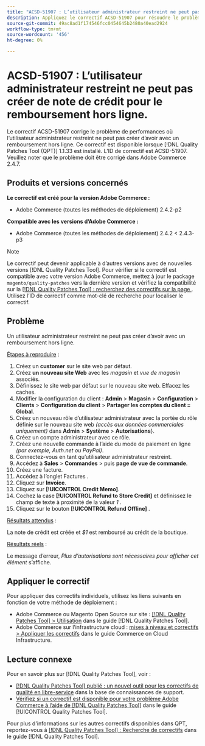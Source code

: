 ```yaml
---
title: "ACSD-51907 : L’utilisateur administrateur restreint ne peut pas créer de note de crédit pour le remboursement hors ligne"
description: Appliquez le correctif ACSD-51907 pour résoudre le problème Adobe Commerce en raison duquel l’utilisateur administrateur restreint ne peut pas créer d’avoir avec un remboursement hors ligne.
source-git-commit: 49ac8ad1f174546fcc0454645b2480a40ead2924
workflow-type: tm+mt
source-wordcount: '456'
ht-degree: 0%

---
```


# ACSD-51907 : L’utilisateur administrateur restreint ne peut pas créer de note de crédit pour le remboursement hors ligne.

Le correctif ACSD-51907 corrige le problème de performances où l’utilisateur administrateur restreint ne peut pas créer d’avoir avec un remboursement hors ligne. Ce correctif est disponible lorsque [!DNL Quality Patches Tool (QPT)] 1.1.33 est installé. L’ID de correctif est ACSD-51907. Veuillez noter que le problème doit être corrigé dans Adobe Commerce 2.4.7.

## Produits et versions concernés

**Le correctif est créé pour la version Adobe Commerce :**

* Adobe Commerce (toutes les méthodes de déploiement) 2.4.2-p2

**Compatible avec les versions d’Adobe Commerce :**

* Adobe Commerce (toutes les méthodes de déploiement) 2.4.2 &lt; 2.4.3-p3

>[!NOTE]
>
>Le correctif peut devenir applicable à d’autres versions avec de nouvelles versions [!DNL Quality Patches Tool]. Pour vérifier si le correctif est compatible avec votre version Adobe Commerce, mettez à jour le package `magento/quality-patches` vers la dernière version et vérifiez la compatibilité sur la [[!DNL Quality Patches Tool] : recherchez des correctifs sur la page ](https://experienceleague.adobe.com/tools/commerce-quality-patches/index.html). Utilisez l’ID de correctif comme mot-clé de recherche pour localiser le correctif.

## Problème

Un utilisateur administrateur restreint ne peut pas créer d’avoir avec un remboursement hors ligne.

<u>Étapes à reproduire</u> :

1. Créez un **customer** sur le site web par défaut.
1. Créez **un nouveau site Web** avec les *magasin* et *vue de magasin* associés.
1. Définissez le site web par défaut sur le nouveau site web. Effacez les caches.
1. Modifier la configuration du client : **Admin** > **Magasin** > **Configuration** > **Clients** > **Configuration du client** > **Partager les comptes du client = Global**.
1. Créez un nouveau rôle d’utilisateur administrateur avec la portée du rôle définie sur le nouveau site web *(accès aux données commerciales uniquement)* dans **Admin** > **Système** > **Autorisations**}.
1. Créez un compte administrateur avec ce rôle.
1. Créez une nouvelle commande à l’aide du mode de paiement en ligne *(par exemple, Auth.net ou PayPal)*.
1. Connectez-vous en tant qu’utilisateur administrateur restreint.
1. Accédez à **Sales** > **Commandes** > puis **page de vue de commande**.
1. Créez une facture.
1. Accédez à l’onglet Factures .
1. Cliquez sur **Invoice**.
1. Cliquez sur **[!UICONTROL Credit Memo]**.
1. Cochez la case **[!UICONTROL Refund to Store Credit]** et définissez le champ de texte à proximité de la valeur *1* .
1. Cliquez sur le bouton **[!UICONTROL Refund Offline]** .

<u>Résultats attendus</u> :

La note de crédit est créée et *$1* est remboursé au crédit de la boutique.

<u>Résultats réels</u> :

Le message d’erreur, *Plus d’autorisations sont nécessaires pour afficher cet élément* s’affiche.

## Appliquer le correctif

Pour appliquer des correctifs individuels, utilisez les liens suivants en fonction de votre méthode de déploiement :

* Adobe Commerce ou Magento Open Source sur site : [[!DNL Quality Patches Tool] > Utilisation](https://experienceleague.adobe.com/docs/commerce-operations/tools/quality-patches-tool/usage.html) dans le guide [!DNL Quality Patches Tool].
* Adobe Commerce sur l’infrastructure cloud : [mises à niveau et correctifs > Appliquer les correctifs](https://experienceleague.adobe.com/docs/commerce-cloud-service/user-guide/develop/upgrade/apply-patches.html) dans le guide Commerce on Cloud Infrastructure.

## Lecture connexe

Pour en savoir plus sur [!DNL Quality Patches Tool], voir :

* [[!DNL Quality Patches Tool] publié : un nouvel outil pour les correctifs de qualité en libre-service](https://experienceleague.adobe.com/en/docs/commerce-knowledge-base/kb/announcements/commerce-announcements/magento-quality-patches-released-new-tool-to-self-serve-quality-patches) dans la base de connaissances de support.
* [Vérifiez si un correctif est disponible pour votre problème Adobe Commerce à l’aide de  [!DNL Quality Patches Tool]](/help/tools/quality-patches-tool/patches-available-in-qpt/check-patch-for-magento-issue-with-magento-quality-patches.md) dans le guide [!UICONTROL Quality Patches Tool].


Pour plus d&#39;informations sur les autres correctifs disponibles dans QPT, reportez-vous à [[!DNL Quality Patches Tool] : Recherche de correctifs](https://experienceleague.adobe.com/tools/commerce-quality-patches/index.html) dans le guide [!DNL Quality Patches Tool].
